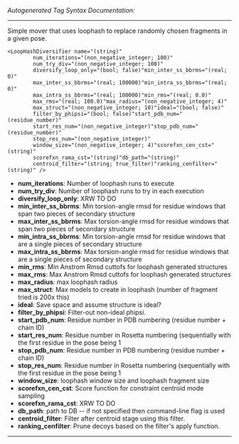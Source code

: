 _Autogenerated Tag Syntax Documentation:_

---
Simple mover that uses loophash to replace randomly chosen fragments in a given pose.

```
<LoopHashDiversifier name="(string)"
        num_iterations="(non_negative_integer; 100)"
        num_try_div="(non_negative_integer; 100)"
        diversify_loop_only="(bool; false)"min_inter_ss_bbrms="(real; 0)"
        max_inter_ss_bbrms="(real; 100000)"min_intra_ss_bbrms="(real; 0)"
        max_intra_ss_bbrms="(real; 100000)"min_rms="(real; 0.0)"
        max_rms="(real; 100.0)"max_radius="(non_negative_integer; 4)"
        max_struct="(non_negative_integer; 10)"ideal="(bool; false)"
        filter_by_phipsi="(bool; false)"start_pdb_num="(residue_number)"
        start_res_num="(non_negative_integer)"stop_pdb_num="(residue_number)"
        stop_res_num="(non_negative_integer)"
        window_size="(non_negative_integer; 4)"scorefxn_cen_cst="(string)"
        scorefxn_rama_cst="(string)"db_path="(string)"
        centroid_filter="(string; true_filter)"ranking_cenfilter="(string)" />
```

-   **num_iterations**: Number of loophash runs to execute
-   **num_try_div**: Number of loophash runs to try in each execution
-   **diversify_loop_only**: XRW TO DO
-   **min_inter_ss_bbrms**: Min torsion-angle rmsd for residue windows that span two pieces of secondary structure
-   **max_inter_ss_bbrms**: Max torsion-angle rmsd for residue windows that span two pieces of secondary structure
-   **min_intra_ss_bbrms**: Min torsion-angle rmsd for residue windows that are a single pieces of secondary structure
-   **max_intra_ss_bbrms**: Max torsion-angle rmsd for residue windows that are a single pieces of secondary structure
-   **min_rms**: Min Anstrom Rmsd cuttofs for loophash generated structures
-   **max_rms**: Max Anstrom Rmsd cuttofs for loophash generated structures
-   **max_radius**: max loophash radius
-   **max_struct**: Max models to create in loophash (number of fragment tried is 200x this)
-   **ideal**: Save space and assume structure is ideal?
-   **filter_by_phipsi**: Filter-out non-ideal phipsi.
-   **start_pdb_num**: Residue number in PDB numbering (residue number + chain ID)
-   **start_res_num**: Residue number in Rosetta numbering (sequentially with the first residue in the pose being 1
-   **stop_pdb_num**: Residue number in PDB numbering (residue number + chain ID)
-   **stop_res_num**: Residue number in Rosetta numbering (sequentially with the first residue in the pose being 1
-   **window_size**: loophash window size and loophash fragment size
-   **scorefxn_cen_cst**: Score function for constraint centroid mode sampling
-   **scorefxn_rama_cst**: XRW TO DO
-   **db_path**: path to DB -- if not specified then command-line flag is used
-   **centroid_filter**: Filter after centroid stage using this filter.
-   **ranking_cenfilter**: Prune decoys based on the filter's apply function.

---
